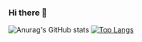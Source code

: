 ### Hi there 👋
![Anurag's GitHub stats](https://github-readme-stats.vercel.app/api?username=sussa3007&show_icons=true&theme=radical&hide=stars&include_all_commits=true)
[![Top Langs](https://github-readme-stats.vercel.app/api/top-langs/?username=sussa3007&layout=compact&theme=radical&card_width=450px)](https://github.com/anuraghazra/github-readme-stats)
<!--
**sussa3007/sussa3007** is a ✨ _special_ ✨ repository because its `README.md` (this file) appears on your GitHub profile.

Here are some ideas to get you started:

- 🔭 I’m currently working on ...
- 🌱 I’m currently learning ...
- 👯 I’m looking to collaborate on ...
- 🤔 I’m looking for help with ...
- 💬 Ask me about ...
- 📫 How to reach me: ...
- 😄 Pronouns: ...
- ⚡ Fun fact: ...
-->
